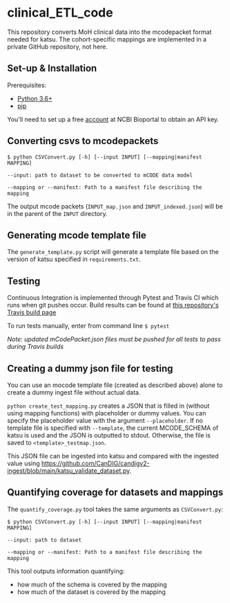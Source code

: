# clinical_ETL_code

This repository converts MoH clinical data into the mcodepacket format needed for katsu. The cohort-specific mappings are implemented in a private GitHub repository, not here. 

## Set-up & Installation
Prerequisites: 
- [Python 3.6+](https://www.python.org/)
- [pip](https://github.com/pypa/pip/)

You'll need to set up a free [account](https://bioportal.bioontology.org/account) at NCBI Bioportal to obtain an API key.

## Converting csvs to mcodepackets
```
$ python CSVConvert.py [-h] [--input INPUT] [--mapping|manifest MAPPING]

--input: path to dataset to be converted to mCODE data model

--mapping or --manifest: Path to a manifest file describing the mapping
```

The output mcode packets (`INPUT_map.json` and `INPUT_indexed.json`) will be  in the parent of the `INPUT` directory. 

## Generating mcode template file

The `generate_template.py` script will generate a template file based on the version of katsu specified in `requirements.txt`. 

## Testing
Continuous Integration is implemented through Pytest and Travis CI which runs when git pushes occur. Build results can be found at [this repository's Travis build page](https://travis-ci.com/github/CanDIG/medidata_mCode_ETL)

To run tests manually, enter from command line `$ pytest`

*Note: updated mCodePacket.json files must be pushed for all tests to pass during Travis builds*

## Creating a dummy json file for testing
You can use an mocode template file (created as described above) alone to create a dummy ingest file without actual data. 

`python create_test_mapping.py` creates a JSON that is filled in (without using mapping functions) with placeholder or dummy values. You can specify the placeholder value with the argument `--placeholder`. If no template file is specified with `--template`, the current MCODE_SCHEMA of katsu is used and the JSON is outputted to stdout. Otherwise, the file is saved to `<template>_testmap.json`.

This JSON file can be ingested into katsu and compared with the ingested value using https://github.com/CanDIG/candigv2-ingest/blob/main/katsu_validate_dataset.py.

## Quantifying coverage for datasets and mappings
The `quantify_coverage.py` tool takes the same arguments as `CSVConvert.py`:
```
$ python CSVConvert.py [-h] [--input INPUT] [--mapping|manifest MAPPING]

--input: path to dataset

--mapping or --manifest: Path to a manifest file describing the mapping
```

This tool outputs information quantifying:
* how much of the schema is covered by the mapping
* how much of the dataset is covered by the mapping